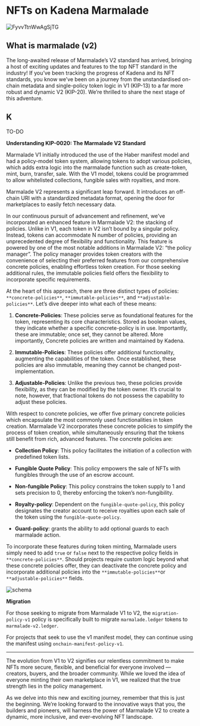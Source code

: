 # NFTs on Kadena Marmalade

![FyvvTtnWwAgSjTG](https://github.com/kadena-io/marmalade/assets/1943024/4c70a121-a34f-47dc-988d-ebe064cc5945)


## What is marmalade (v2)
The long-awaited release of Marmalade’s V2 standard has arrived, bringing a host of exciting updates and features to the top NFT standard in the industry! If you’ve been tracking the progress of Kadena and its NFT standards, you know we’ve been on a journey from the unstandardised on-chain metadata and single-policy token logic in V1 (KIP-13) to a far more robust and dynamic V2 (KIP-20). We’re thrilled to share the next stage of this adventure.


## K
TO-DO

**Understanding KIP-0020: The Marmalade V2 Standard**

Marmalade V1 initially introduced the use of the Haber manifest model and had a policy-model token system, allowing tokens to adopt various policies, which adds extra logic into the marmalade function such as create-token, mint, burn, transfer, sale. With the V1 model, tokens could be programmed to allow whitelisted collections, fungible sales with royalties, and more.

Marmalade V2 represents a significant leap forward. It introduces an off-chain URI with a standardized metadata format, opening the door for marketplaces to easily fetch necessary data.

In our continuous pursuit of advancement and refinement, we’ve incorporated an enhanced feature in Marmalade V2: the stacking of policies. Unlike in V1, each token in V2 isn’t bound by a singular policy. Instead, tokens can accommodate N number of policies, providing an unprecedented degree of flexibility and functionality. This feature is powered by one of the most notable additions in Marmalade V2: “the policy manager”. The policy manager provides token creators with the convenience of selecting their preferred features from our comprehensive concrete policies, enabling effortless token creation. For those seeking additional rules, the immutable policies field offers the flexibility to incorporate specific requirements.

At the heart of this approach, there are three distinct types of policies:  `**concrete-policies**`,  `**immutable-policies**`, and  `**adjustable-policies**`. Let’s dive deeper into what each of these means:

1.  **Concrete-Policies**: These policies serve as foundational features for the token, representing its core characteristics. Stored as boolean values, they indicate whether a specific concrete-policy is in use. Importantly, these are immutable; once set, they cannot be altered. More importantly, Concrete policies are written and maintained by Kadena.

2.  **Immutable-Policies**: These policies offer additional functionality, augmenting the capabilities of the token. Once established, these policies are also immutable, meaning they cannot be changed post-implementation.

3.  **Adjustable-Policies**: Unlike the previous two, these policies provide flexibility, as they can be modified by the token owner. It’s crucial to note, however, that fractional tokens do not possess the capability to adjust these policies.

With respect to concrete policies, we offer five primary concrete policies which encapsulate the most commonly used functionalities in token creation. Marmalade V2 incorporates these concrete policies to simplify the process of token creation, while simultaneously ensuring that the tokens still benefit from rich, advanced features. The concrete policies are:

-  **Collection Policy**: This policy facilitates the initiation of a collection with predefined token lists.

-  **Fungible Quote Policy**: This policy empowers the sale of NFTs with fungibles through the use of an escrow account.

-  **Non-fungible Policy**: This policy constrains the token supply to 1 and sets precision to 0, thereby enforcing the token’s non-fungibility.

-  **Royalty-policy**: Dependent on the `fungible-quote-policy`, this policy designates the creator account to receive royalties upon each sale of the token using the `fungible-quote-policy`.

-  **Guard-policy**: grants the ability to add optional guards to each marmalade action.

To incorporate these features during token minting, Marmalade users simply need to add  `true`  or  `false`  next to the respective policy fields in  `**concrete-policies**`. Should projects require custom logic beyond what these concrete policies offer, they can deactivate the concrete policy and incorporate additional policies into the  `**immutable-policies**`or  `**adjustable-policies**`  fields.


![schema](https://github.com/kadena-io/marmalade/assets/1943024/ef332648-7a5a-4438-a150-111165cfa9ff)


**Migration**

For those seeking to migrate from Marmalade V1 to V2, the  `migration-policy-v1`  policy is specifically built to migrate  `marmalade.ledger`  tokens to  `marmalade-v2.ledger`.

For projects that seek to use the v1 manifest model, they can continue using the manifest using  `onchain-manifest-policy-v1`.

---

The evolution from V1 to V2 signifies our relentless commitment to make NFTs more secure, flexible, and beneficial for everyone involved — creators, buyers, and the broader community. While we loved the idea of everyone minting their own marketplace in V1, we realized that the true strength lies in the policy management.

As we delve into this new and exciting journey, remember that this is just the beginning. We’re looking forward to the innovative ways that you, the builders and pioneers, will harness the power of Marmalade V2 to create a dynamic, more inclusive, and ever-evolving NFT landscape.
